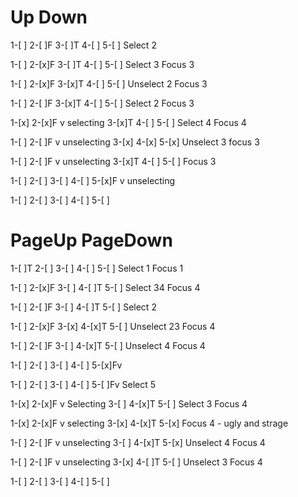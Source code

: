 

# Up Down

1-[ ]
2-[ ]F
3-[ ]T
4-[ ]
5-[ ]
Select 2

1-[ ]
2-[x]F
3-[ ]T
4-[ ]
5-[ ]
Select 3
Focus 3

1-[ ]
2-[x]F
3-[x]T
4-[ ]
5-[ ]
Unselect 2
Focus 3

1-[ ]
2-[ ]F
3-[x]T
4-[ ]
5-[ ]
Select 2
Focus 3

1-[x]
2-[x]F v selecting
3-[x]T
4-[ ]
5-[ ]
Select 4
Focus 4

1-[ ]
2-[ ]F v unselecting
3-[x]
4-[x]
5-[x]
Unselect 3
focus 3

1-[ ]
2-[ ]F v unselecting
3-[x]T
4-[ ]
5-[ ]
Focus 3

1-[ ]
2-[ ]
3-[ ]
4-[ ]
5-[x]F v unselecting

1-[ ]
2-[ ]
3-[ ]
4-[ ]
5-[ ]


# PageUp PageDown

1-[ ]T
2-[ ]
3-[ ]
4-[ ]
5-[ ]
Select 1
Focus 1

1-[ ]
2-[x]F
3-[ ]
4-[ ]T
5-[ ]
Select 34
Focus 4

1-[ ]
2-[ ]F
3-[ ]
4-[ ]T
5-[ ]
Select 2

1-[ ]
2-[x]F
3-[x]
4-[x]T
5-[ ]
Unselect 23
Focus 4

1-[ ]
2-[ ]F
3-[ ]
4-[x]T
5-[ ]
Unselect 4
Focus 4

1-[ ]
2-[ ]
3-[ ]
4-[ ]
5-[x]Fv

1-[ ]
2-[ ]
3-[ ]
4-[ ]
5-[ ]Fv
Select 5

1-[x]
2-[x]F v Selecting
3-[ ]
4-[x]T
5-[ ]
Select 3
Focus 4

1-[x]
2-[x]F v selecting
3-[x]
4-[x]T
5-[x]
Focus 4 - ugly and strage

1-[ ]
2-[ ]F v unselecting
3-[ ]
4-[x]T
5-[x]
Unselect 4
Focus 4 

1-[ ]
2-[ ]F v unselecting
3-[x]
4-[ ]T
5-[ ]
Unselect 3
Focus 4

1-[ ]
2-[ ]
3-[ ]
4-[ ]
5-[ ]




